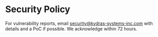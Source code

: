 # Security Policy
For vulnerability reports, email security@kydras-systems-inc.com with details and a PoC if possible. We acknowledge within 72 hours.